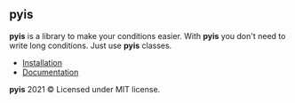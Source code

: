 ## pyis

**pyis** is a library to make your conditions easier.
With **pyis** you don't need to write long conditions. Just use **pyis** classes.

- [Installation]()
- [Documentation]()

**pyis** 2021 &copy; Licensed under MIT license.